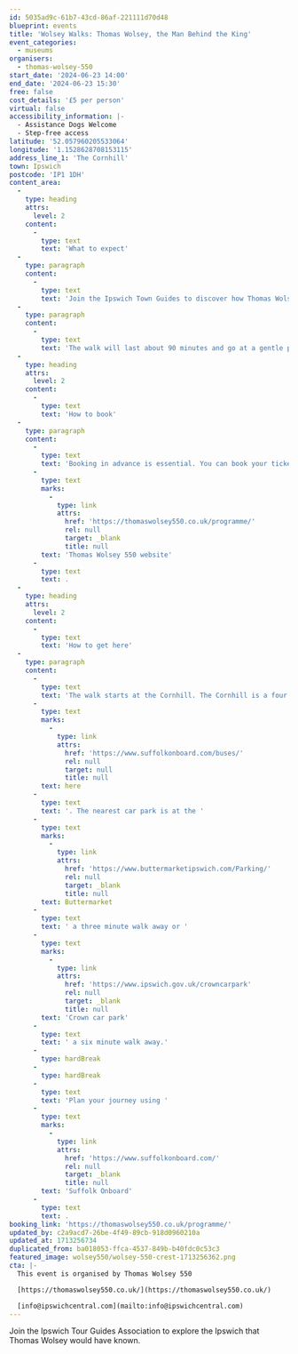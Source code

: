 ```yaml
---
id: 5035ad9c-61b7-43cd-86af-221111d70d48
blueprint: events
title: 'Wolsey Walks: Thomas Wolsey, the Man Behind the King'
event_categories:
  - museums
organisers:
  - thomas-wolsey-550
start_date: '2024-06-23 14:00'
end_date: '2024-06-23 15:30'
free: false
cost_details: '£5 per person'
virtual: false
accessibility_information: |-
  - Assistance Dogs Welcome
  - Step-free access
latitude: '52.057960205533064'
longitude: '1.1528628708153115'
address_line_1: 'The Cornhill'
town: Ipswich
postcode: 'IP1 1DH'
content_area:
  -
    type: heading
    attrs:
      level: 2
    content:
      -
        type: text
        text: 'What to expect'
  -
    type: paragraph
    content:
      -
        type: text
        text: 'Join the Ipswich Town Guides to discover how Thomas Wolsey was born in Ipswich, and achieved the highest office in Church & State in the service of Henry VIII. Discover the places he knew as a boy, and his plans to make Ipswich his home once again, until his master turned against him and engineered his downfall.'
  -
    type: paragraph
    content:
      -
        type: text
        text: 'The walk will last about 90 minutes and go at a gentle pace.'
  -
    type: heading
    attrs:
      level: 2
    content:
      -
        type: text
        text: 'How to book'
  -
    type: paragraph
    content:
      -
        type: text
        text: 'Booking in advance is essential. You can book your ticket via the '
      -
        type: text
        marks:
          -
            type: link
            attrs:
              href: 'https://thomaswolsey550.co.uk/programme/'
              rel: null
              target: _blank
              title: null
        text: 'Thomas Wolsey 550 website'
      -
        type: text
        text: .
  -
    type: heading
    attrs:
      level: 2
    content:
      -
        type: text
        text: 'How to get here'
  -
    type: paragraph
    content:
      -
        type: text
        text: 'The walk starts at the Cornhill. The Cornhill is a four minute walk from Tower Ramparts bus station in the town centre - see the latest bus timetables '
      -
        type: text
        marks:
          -
            type: link
            attrs:
              href: 'https://www.suffolkonboard.com/buses/'
              rel: null
              target: null
              title: null
        text: here
      -
        type: text
        text: '. The nearest car park is at the '
      -
        type: text
        marks:
          -
            type: link
            attrs:
              href: 'https://www.buttermarketipswich.com/Parking/'
              rel: null
              target: _blank
              title: null
        text: Buttermarket
      -
        type: text
        text: ' a three minute walk away or '
      -
        type: text
        marks:
          -
            type: link
            attrs:
              href: 'https://www.ipswich.gov.uk/crowncarpark'
              rel: null
              target: _blank
              title: null
        text: 'Crown car park'
      -
        type: text
        text: ' a six minute walk away.'
      -
        type: hardBreak
      -
        type: hardBreak
      -
        type: text
        text: 'Plan your journey using '
      -
        type: text
        marks:
          -
            type: link
            attrs:
              href: 'https://www.suffolkonboard.com/'
              rel: null
              target: _blank
              title: null
        text: 'Suffolk Onboard'
      -
        type: text
        text: .
booking_link: 'https://thomaswolsey550.co.uk/programme/'
updated_by: c2a9acd7-26be-4f49-89cb-918d0960210a
updated_at: 1713256734
duplicated_from: ba018053-ffca-4537-849b-b40fdc0c53c3
featured_image: wolsey550/wolsey-550-crest-1713256362.png
cta: |-
  This event is organised by Thomas Wolsey 550

  [https://thomaswolsey550.co.uk/](https://thomaswolsey550.co.uk/)

  [info@ipswichcentral.com](mailto:info@ipswichcentral.com)
---
```

Join the Ipswich Tour Guides Association to explore the Ipswich that Thomas Wolsey would have known.